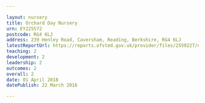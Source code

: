 ```yaml
---

layout: nursery
title: Orchard Day Nursery
urn: EY225572
postcode: RG4 6LJ
address: 239 Henley Road, Caversham, Reading, Berkshire, RG4 6LJ
latestReportUrl: https://reports.ofsted.gov.uk/provider/files/2559227/urn/EY225572.pdf
teaching: 2
development: 2
leadership: 2
outcomes: 2
overall: 2
date: 01 April 2018 
datePublish: 22 March 2016

---
```

